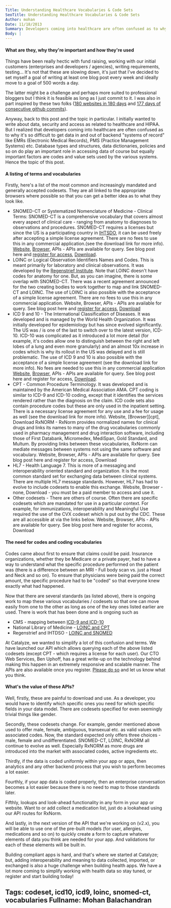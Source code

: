 ```yaml
---
Title: Understanding Healthcare Vocabularies & Code Sets
SeoTitle: Understanding Healthcare Vocabularies & Code Sets
Author: mohan
Date: 11/18/2013
Summary: Developers coming into healthcare are often confused as to why it's so difficult to get data in and out of backend "systems of record" like EMRs.
Body: |
---
```


#### What are they, why they're important and how they're used

Things have been really hectic with fund raising, working with our initial customers (enterprises and developers / agencies), writing requirements, testing... It's not that these are slowing down, it's just that I've decided to set myself a goal of writing at least one blog post every week and ideally move to a goal of 500 words a day.

The latter might be a challenge and perhaps more suited to professional bloggers but I think it is feasible as long as I just commit to it. I was also in part inspired by these two folks ([180 websites in 180 days](http://blog.jenniferdewalt.com/post/56319597560/im-learning-to-code-by-building-180-websites-in-180) and [177 days of consecutive github commits](https://ryanseys.com/blog/177-days-of-github/)).

Anyway, back to this post and the topic in particular. I initially wanted to write about data, security and access as related to healthcare and HIPAA. But I realized that developers coming into healthcare are often confused as to why it's so difficult to get data in and out of backend "systems of record" like EMRs (Electronic Medical Records), PMS (Practice Management Systems) etc. Database types and structures, data dictionaries, policies and so on do play an important role in accessing data of course but equally important factors are codes and value sets used by the various systems. Hence the topic of this post.

#### A listing of terms and vocabularies

Firstly, here's a list of the most common and increasingly mandated and generally accepted codesets. They are all linked to the appropriate browsers where possible so that you can get a better idea as to what they look like.

- SNOMED-CT or Systematized Nomenclature of Medicine - Clinical Terms: SNOMED-CT is a comprehensive vocabulary that covers almost every aspect of clinical care - ranging from anatomy to diagnoses to observations and procedures. SNOMED-CT requires a licenses but since the US is a participating country in [IHTSDO](http://www.ihtsdo.org/), it can be used freely after accepting a simple license agreement. There are no fees to use this in any commercial application.(see the download link for more info). [Website](http://www.ihtsdo.org/snomed-ct/snomed-ct0/), [Browser](http://bioportal.bioontology.org/ontologies/SNOMEDCT?p=classes), APIs - APIs are available for query. See blog post here and [register for access](http://developer.catalyze.io/), [Download](http://www.nlm.nih.gov/research/umls/licensedcontent/downloads.html).
- LOINC or Logical Observation Identifiers Names and Codes. This is meant primarily for laboratory and clinical observations. It was developed by the [Regenstrief Institute](http://www.regenstrief.org/). Note that LOINC doesn't have codes for anatomy for one. But, as you can imagine, there is some overlap with SNOMED-CT. There was a recent agreement announced for the two creating bodies to work together to map and link SNOMED-CT and LOINC. The use of LOINC is also possible with the acceptance of a simple license agreement. There are no fees to use this in any commercial application. Website, Browser, APIs - APIs are available for query. See blog post here and [register for access](http://developer.catalyze.io/), [Download](http://loinc.org/downloads)
- ICD 9 and 10 - The International Classification of Diseases. It was developed and is managed by the World Health Organization. It was initially developed for epidemiology but has since evolved significantly. The US was / is one of the last to switch over to the latest version, ICD-10. ICD-10 was complicated as it introduced a lot more detail (for example, it's codes allow one to distinguish between the right and left lobes of a lung and even more granularly) and an almost 10x increase in codes which is why its rollout in the US was delayed and is still problematic. The use of ICD 9 and 10 is also possible with the acceptance of a simple license agreement (see the download link for more info). No fees are needed to use this in any commercial application [Website](http://www.who.int/classifications/icd/en/), [Browser](http://apps.who.int/classifications/icd10/browse/2010/en), APIs - APIs are available for query. See blog post here and register for access, [Download](http://www.nlm.nih.gov/research/umls/licensedcontent/downloads.html).
- CPT - Common Procedure Terminology. It was developed and is maintained by the American Medical Association AMA. CPT coding is similar to ICD-9 and ICD-10 coding, except that it identifies the services rendered rather than the diagnosis on the claim. ICD code sets also contain procedure codes but these are only used in the inpatient setting. There is a necessary license agreement for any use and a fee for usage as well (see the download link for more info). Website, [Browser][cpt], Download
RxNORM - RxNorm provides normalized names for clinical drugs and links its names to many of the drug vocabularies commonly used in pharmacy management and drug interaction software, including those of First Databank, Micromedex, MediSpan, Gold Standard, and Multum. By providing links between these vocabularies, RxNorm can mediate messages between systems not using the same software and vocabulary. Website, Browser, APIs - APIs are available for query. See blog post here and register for access, Download
- HL7 - Health Language 7. This is more of a messaging and interoperability oriented standard and organization. It is the most common standard set for exchanging data between clinical systems. There are multiple HL7 message standards. However, HL7 has had to evolve to include codesets to enable this exchange. Website, Browser - none, Download - you must be a paid member to access and use it.
- Other codesets - There are others of course. Often there are specific codesets which are mandated for use in a particular context. For example, for immunizations, interoperability and Meaningful Use required the use of the CVX codeset which is put out by the CDC. These are all accessible at via the links below. Website, Browser, APIs - APIs are available for query. See blog post here and register for access, Download

#### The need for codes and coding vocabularies

Codes came about first to ensure that claims could be paid. Insurance organizations, whether they be Medicare or a private payer, had to have a way to understand what the specific procedure performed on the patient was (there is a difference between an MRI - Full body scan vs. just a Head and Neck and so on). To ensure that physicians were being paid the correct amount, the specific procedure had to be "coded" so that everyone knew exactly what had happened.

Now that there are several standards (as listed above), there is ongoing work to map these various vocabularies / codesets so that one can move easily from one to the other as long as one of the key ones listed earlier are used. There is work that has been done and is ongoing such as

- CMS - mapping between [ICD-9 and ICD-10](http://www.cms.gov/Medicare/Coding/ICD10/2014-ICD-10-CM-and-GEMs.html)
- National Library of Medicine - [LOINC and CPT](http://www.nlm.nih.gov/research/umls/mapping_projects/loinc_to_cpt_map.html)
- Regenstrief and IHTDSO - [LOINC and SNOMED](http://www.regenstrief.org/news/new-regenstrief-and-ihtsdo-agreement-make-emrs-more-effective-improving-health-care/)

At Catalyze, we wanted to simplify a lot of this confusion and terms. We have launched our API which allows querying each of the above listed codesets (except CPT - which requires a license for each user). Our CTO Web Services, Ben Uphoff, has a great write-up on the technology behind making this happen in an extremely responsive and scalable manner. The APIs are also available once you register. [Please do so](https://developer.catalyze.io/request-invite) and let us know what you think.

#### What's the value of these APIs?

Well, firstly, these are painful to download and use. As a developer, you would have to identify which specific ones you need for which specific fields in your data model. There are codesets specified for even seemingly trivial things like gender.

Secondly, these codesets change. For example, gender mentioned above used to offer male, female, ambiguous, transexual etc. as valid values with associated codes. Now, the standard expected only offers three choices - male, female and undifferentiated. SNOMED-CT, LOINC, RxNORM all continue to evolve as well. Especially RxNORM as more drugs are introduced into the market with associated codes, active ingredients etc.

Thirdly, if the data is coded uniformly within your app or apps, then analytics and any other backend process that you wish to perform becomes a lot easier.

Fourthly, if your app data is coded properly, then an enterprise conversation becomes a lot easier because there is no need to map to those standards later.

Fifthly, lookups and look-ahead functionality in any form in your app or website. Want to or add collect a medication list, just do a lookahead using our API routes for RxNorm.

And lastly, in the next version of the API that we're working on (v2.x), you will be able to use one of the pre-built models (for user, allergies, medications and so on) to quickly create a form to capture whatever elements of data you think are needed for your app. And validations for each of these elements will be built in.

Building compliant apps is hard, and that's where we started at Catalyze; but, adding interoperability and meaning to data collected, imported, or exchanged is also a huge challenge when building health apps. We have a lot more coming to simplify working with health data so stay tuned, or register and start building today!

Tags: codeset, icd10, icd9, loinc, snomed-ct, vocabularies
Fullname: Mohan Balachandran
---
